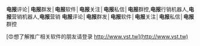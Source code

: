**电报**评论│**电报**群发│**电报**软件│**电报**关注│**电报**私信│**电报**群控,**电报**行销机器人,**电报**营销机器人,**电报**营销
**电报**评论│**电报**群发│**电报**软件│**电报**关注│**电报**私信│**电报**群控

[😍想了解推广相关软件的朋友请登录 http://www.vst.tw](http://www.vst.tw)



